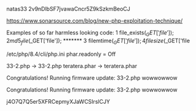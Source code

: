 natas33
2v9nDlbSF7jvawaCncr5Z9kSzkmBeoCJ

https://www.sonarsource.com/blog/new-php-exploitation-technique/

Examples of so far harmless looking code:
1    file_exists($_GET['file']);
2    md5_file($_GET['file']);       *******
3    filemtime($_GET['file']);
4    filesize($_GET['file

/etc/php/8.4/cli/php.ini
phar.readonly = Off

33-2.php -> 33-2.php
teratera.phar -> teratera.phar

Congratulations! Running firmware update: 33-2.php
wowwowwow

Congratulations! Running firmware update: 33-2.php
wowwowwow

j4O7Q7Q5er5XFRCepmyXJaWCSIrslCJY

